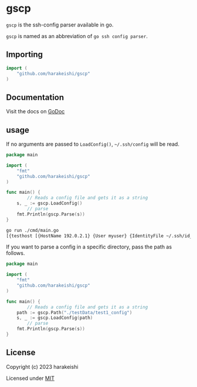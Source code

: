 # gscp
`gscp` is the ssh-config parser available in go.

`gscp` is named as an abbreviation of `go ssh config parser`.


## Importing
```go
import (
    "github.com/harakeishi/gscp"
)
```

## Documentation
Visit the docs on [GoDoc](https://pkg.go.dev/github.com/harakeishi/gscp)

## usage

If no arguments are passed to `LoadConfig()`, `~/.ssh/config` will be read.

```go
package main

import (
	"fmt"
	"github.com/harakeishi/gscp"
)

func main() {
    	// Reads a config file and gets it as a string
	s, _ := gscp.LoadConfig()
    	// parse
	fmt.Println(gscp.Parse(s))
}
```

```bash
go run ./cmd/main.go
[{testhost [{HostName 192.0.2.1} {User myuser} {IdentityFile ~/.ssh/id_rsa} {ServerAliveInterval 60}]}]
```

If you want to parse a config in a specific directory, pass the path as follows.

```go
package main

import (
	"fmt"
	"github.com/harakeishi/gscp"
)

func main() {
    	// Reads a config file and gets it as a string
	path := gscp.Path("./testData/test1_config")
	s, _ := gscp.LoadConfig(path)
    	// parse
	fmt.Println(gscp.Parse(s))
}
```
## License
Copyright (c) 2023 harakeishi

Licensed under [MIT](LICENSE)
